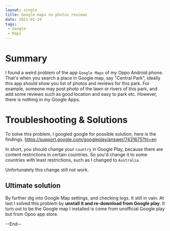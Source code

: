 ```yaml
---
layout: single
title: Google maps no photos reviews
date: 2021-01-19
tags:
 - Google
 - Maps
---
```


# Summary 
I found a weird problem of the app `Google Maps` of my Oppo Android phone. That's when you search a place in Google map, say "Central Park", ideally this app should show you list of photos and reviews for this park. For example, someone may post photo of the lawn or rivers of this park, and add some reviews such as good location and easy to park etc. However, there is nothing in my Google Apps. 

# Troubleshooting & Solutions
To solve this problem, I googled google for possible solution, here is the findings.
https://support.google.com/googleplay/answer/7431675?hl=en

In short, you should change your `country` in Google Play, because there are content restrictions in certain countries. So you'd change it to some countries with least restrictions, such as I changed to `Australia`.

Unfortunately this change still not work.

## Ultimate solution

By further dig into Google Map settings, and checking logs. It still in vain.  At last I solved this problem by **unstall it and re-download from Google play**. It turn out to be the Google map I installed is come from unofficial Google play but from Opoo app store.

--End--
